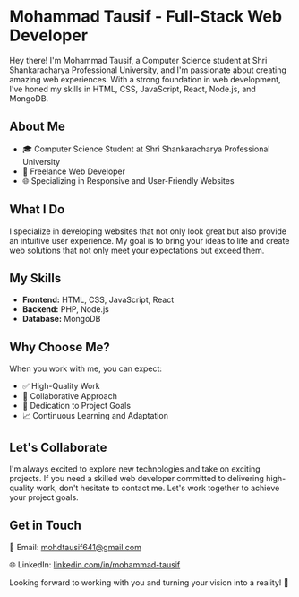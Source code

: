 # Mohammad Tausif - Full-Stack Web Developer

Hey there! I'm Mohammad Tausif, a Computer Science student at Shri Shankaracharya Professional University, and I'm passionate about creating amazing web experiences. With a strong foundation in web development, I've honed my skills in HTML, CSS, JavaScript, React, Node.js, and MongoDB. 

## About Me

- 🎓 Computer Science Student at Shri Shankaracharya Professional University
- 💼 Freelance Web Developer
- 🌐 Specializing in Responsive and User-Friendly Websites

## What I Do

I specialize in developing websites that not only look great but also provide an intuitive user experience. My goal is to bring your ideas to life and create web solutions that not only meet your expectations but exceed them.

## My Skills

- **Frontend:** HTML, CSS, JavaScript, React
- **Backend:** PHP, Node.js
- **Database:** MongoDB

## Why Choose Me?

When you work with me, you can expect:

- ✅ High-Quality Work
- 🤝 Collaborative Approach
- 🚀 Dedication to Project Goals
- 📈 Continuous Learning and Adaptation

## Let's Collaborate

I'm always excited to explore new technologies and take on exciting projects. If you need a skilled web developer committed to delivering high-quality work, don't hesitate to contact me. Let's work together to achieve your project goals.

## Get in Touch

📧 Email: [mohdtausif641@gmail.com](mailto:mohdtausif641@gmail.com)

🌐 LinkedIn: [linkedin.com/in/mohammad-tausif](https://www.linkedin.com/in/mohammad-tausif07)



Looking forward to working with you and turning your vision into a reality! 👋
